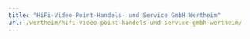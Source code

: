 ```yaml
---
title: "HiFi-Video-Point-Handels- und Service GmbH Wertheim"
url: /wertheim/hifi-video-point-handels-und-service-gmbh-wertheim/
---
```

